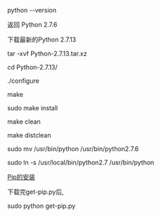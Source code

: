 python --version

返回 Python 2.7.6

下载最新的Python 2.7.13

tar -xvf Python-2.7.13.tar.xz

cd Python-2.7.13/

./configure

make

sudo make install

make clean

make distclean

sudo mv /usr/bin/python /usr/bin/python2.7.6

sudo ln -s /usr/local/bin/python2.7 /usr/bin/python

[Pip的安装](http://pip.readthedocs.io/en/latest/installing/)

下载完get-pip.py后, 

sudo python get-pip.py

